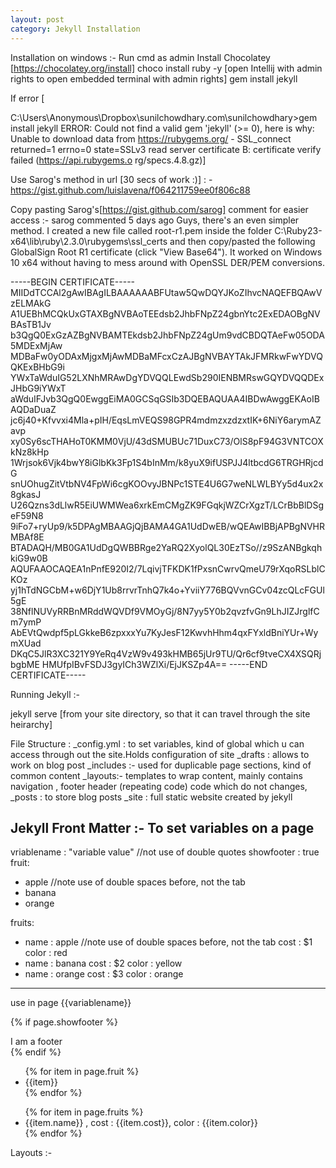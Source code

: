 ```yaml
---
layout: post
category: Jekyll Installation
---
```



Installation on windows :-
Run cmd as admin
Install Chocolatey [https://chocolatey.org/install]
choco install ruby -y
[open Intellij with admin rights to open embedded terminal with admin rights]
gem install jekyll

If error [

C:\Users\Anonymous\Dropbox\sunilchowdhary.com\sunilchowdhary>gem install jekyll
ERROR:  Could not find a valid gem 'jekyll' (>= 0), here is why:
          Unable to download data from https://rubygems.org/ - SSL_connect returned=1 errno=0 state=SSLv3 read server certificate B: certificate verify failed (https://api.rubygems.o
rg/specs.4.8.gz)]

Use Sarog's method in url [30 secs of work :)] :
-https://gist.github.com/luislavena/f064211759ee0f806c88

Copy pasting Sarog's[https://gist.github.com/sarog] comment for easier access :-
sarog commented 5 days ago
Guys, there's an even simpler method.
I created a new file called root-r1.pem inside the folder C:\Ruby23-x64\lib\ruby\2.3.0\rubygems\ssl_certs and then copy/pasted the following GlobalSign Root R1 certificate (click "View Base64"). It worked on Windows 10 x64 without having to mess around with OpenSSL DER/PEM conversions.

-----BEGIN CERTIFICATE-----
MIIDdTCCAl2gAwIBAgILBAAAAAABFUtaw5QwDQYJKoZIhvcNAQEFBQAwVzELMAkG
A1UEBhMCQkUxGTAXBgNVBAoTEEdsb2JhbFNpZ24gbnYtc2ExEDAOBgNVBAsTB1Jv
b3QgQ0ExGzAZBgNVBAMTEkdsb2JhbFNpZ24gUm9vdCBDQTAeFw05ODA5MDExMjAw
MDBaFw0yODAxMjgxMjAwMDBaMFcxCzAJBgNVBAYTAkJFMRkwFwYDVQQKExBHbG9i
YWxTaWduIG52LXNhMRAwDgYDVQQLEwdSb290IENBMRswGQYDVQQDExJHbG9iYWxT
aWduIFJvb3QgQ0EwggEiMA0GCSqGSIb3DQEBAQUAA4IBDwAwggEKAoIBAQDaDuaZ
jc6j40+Kfvvxi4Mla+pIH/EqsLmVEQS98GPR4mdmzxzdzxtIK+6NiY6arymAZavp
xy0Sy6scTHAHoT0KMM0VjU/43dSMUBUc71DuxC73/OlS8pF94G3VNTCOXkNz8kHp
1Wrjsok6Vjk4bwY8iGlbKk3Fp1S4bInMm/k8yuX9ifUSPJJ4ltbcdG6TRGHRjcdG
snUOhugZitVtbNV4FpWi6cgKOOvyJBNPc1STE4U6G7weNLWLBYy5d4ux2x8gkasJ
U26Qzns3dLlwR5EiUWMWea6xrkEmCMgZK9FGqkjWZCrXgzT/LCrBbBlDSgeF59N8
9iFo7+ryUp9/k5DPAgMBAAGjQjBAMA4GA1UdDwEB/wQEAwIBBjAPBgNVHRMBAf8E
BTADAQH/MB0GA1UdDgQWBBRge2YaRQ2XyolQL30EzTSo//z9SzANBgkqhkiG9w0B
AQUFAAOCAQEA1nPnfE920I2/7LqivjTFKDK1fPxsnCwrvQmeU79rXqoRSLblCKOz
yj1hTdNGCbM+w6DjY1Ub8rrvrTnhQ7k4o+YviiY776BQVvnGCv04zcQLcFGUl5gE
38NflNUVyRRBnMRddWQVDf9VMOyGj/8N7yy5Y0b2qvzfvGn9LhJIZJrglfCm7ymP
AbEVtQwdpf5pLGkkeB6zpxxxYu7KyJesF12KwvhHhm4qxFYxldBniYUr+WymXUad
DKqC5JlR3XC321Y9YeRq4VzW9v493kHMB65jUr9TU/Qr6cf9tveCX4XSQRjbgbME
HMUfpIBvFSDJ3gyICh3WZlXi/EjJKSZp4A==
-----END CERTIFICATE-----


Running Jekyll :-

jekyll serve [from your site directory, so that it can travel through the site heirarchy]

File Structure :
_config.yml : to set variables, kind of global which u can access through out the site.Holds configuration of site
_drafts : allows to work on blog post
_includes :- used for duplicable page sections, kind of common content
_layouts:- templates to wrap content, mainly contains navigation , footer header (repeating code) code which do not changes,
_posts : to store blog posts
_site :  full static website created by jekyll


Jekyll Front Matter :-
To set variables on a page
---
<all font matter goes here>

vriablename : "variable value"  //not use of double quotes
showfooter : true
fruit:
  - apple //note use of double spaces before, not the tab
  - banana
  - orange


fruits:
  - name : apple //note use of double spaces before, not the tab
    cost : $1
    color : red
  - name : banana
    cost : $2
    color : yellow
  - name : orange
    cost : $3
    color : orange


---

use in page
{{variablename}}

{% if page.showfooter %}
<footer>I am a footer  </footer>
{% endif %}

<ul>
{% for item in page.fruit %}
<li>{{item}}</li>
{% endfor %}
</ul>


<ul>
{% for item in page.fruits %}
<li>{{item.name}} , cost : {{item.cost}}, color : {{item.color}}</li>
{% endfor %}
</ul>

Layouts :-


